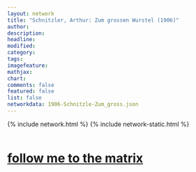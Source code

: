 ```yaml
---
layout: network
title: "Schnitzler, Arthur: Zum grossen Wurstel (1906)"
author:
description:
headline:
modified:
category:
tags: 
imagefeature: 
mathjax: 
chart: 
comments: false
featured: false
list: false
networkdata: 1906-Schnitzle-Zum_gross.json
---
```

{% include network.html %}
{% include network-static.html %}
<div class="row">
  <div class="small-5 small-centered columns"><a href="/matrix22"><h1>follow me to the matrix</h1></a>
</div>
</div>
